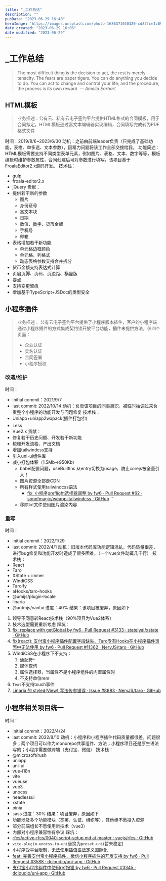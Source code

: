 ```yaml
---
title: "_工作总结"
description: ""
pubDate: "2023-06-29 16:40"
heroImage: "https://images.unsplash.com/photo-1686371030320-cd87fce1c09e?crop=entropy&cs=srgb&fm=jpg&ixid=M3wzNjM5Nzd8MHwxfHJhbmRvbXx8fHx8fHx8fDE2ODgwMjgwMDZ8&ixlib=rb-4.0.3&q=85"
date created: "2023-06-29 16:06"
date modified: "2023-06-29"
---
```


# _工作总结

> The most difficult thing is the decision to act, the rest is merely tenacity. The fears are paper tigers. You can do anything you decide to do. You can act to change and control your life; and the procedure, the process is its own reward.
> — <cite>Amelia Earhart</cite>


## HTML模板

>业务描述：公有云、私有云电子签约平台提供HTML格式的合同模板，用于合同拟定。HTML模板通过富文本编辑器实现编辑，合同填写完成转为PDF格式文件

时间：2019/8/6~2023/6/30
动机：之前由前端leader负责（只完成了基础功能，表格、单多选、文本参数），因精力问题将该工作全部交接给我。
功能简述：HTML模板需要支持不同类型表单元素，例如图片、表格、文本、数字等等，模板编辑时维护参数属性，合同创建后可对参数进行填写。该项目基于FroalaEditor2.x源码开发。
技术栈：
- gulp
- froala-editor2.x
- jQuery
贡献：
- 提供若干新的参数
	- 图片
	- 身份证号
	- 富文本块
	- 日期
	- 数值、数字、货币金额
	- 手机号
	- 邮箱
- 表格增加若干新功能
	- 单元格边框颜色
	- 单元格、列格式
	- 动态表格参数支持合并拆分
- 货币金额支持表达式计算
- 页眉页脚、页码、页边距、横竖版
- 要点
- 支持变更留痕
- 增加基于TypeScript+JSDoc的类型安全


## 小程序插件

> 业务描述：
> 公有云电子签约平台提供了小程序版本插件，客户的小程序端通过小程序插件的方式集成契约锁开放平台功能，插件未提供方法，仅四个页面：
> - 企业认证
> - 实名认证
> - 合同签署
> - 小程序授权

### 改造/维护

时间：
- initial commit：2021/9/7
- last commit: 2022/10/14
动机：负责该项目的同事离职，被临时抽调过来负责整个小程序的功能开发与问题修复
技术栈：
- Uniapp+uniapp2wxpack(插件打包📦)
- Less
- Vue2.x
贡献：
- 修复若干历史问题、开发若干新功能
- 梳理开发流程、产出文档
- 增加tailwindcss支持
- 引入uni-ui组件库
- 减小打包体积（1.5Mb->950Kb）
	- babel配置问题，useBuiltIns 从entry切换为usage，防止corejs被全量引入！
	- 图片资源全部走CDN
	- 所有样式使用tailwindcss语法
		- [fix: 小程序preflight选择器调整 by fw6 · Pull Request #62 · sonofmagic/weapp-tailwindcss · GitHub](https://github.com/sonofmagic/weapp-tailwindcss/pull/62)			```
	- 移除txt文件使用图片渲染内容


### 重写

时间：
- initial commit：2022/1/29
- last commit: 2022/4/1
动机：旧版本代码库功能逻辑混乱，代码质量很差，进行bug修复和功能开发时造成了很多困难。（一个vue文件动辄几千行）
技术栈：
- React
- Taro
- XState + immer
- WindiCSS
- Taroify
- aHooks/taro-hooks
- @umijs/plugin-locale
- linaria
- @antmjs/vantui
进度：40%
结果：该项目被废弃，原因如下
1. 领导不同意转React技术栈（90%项目为Vue2体系）
2. 技术选型需要重新考虑
踩坑：
1. [fix: replace with getGlobal by fw6 · Pull Request #3133 · statelyai/xstate · GitHub](https://github.com/statelyai/xstate/pull/3133)
2. [fix(react): 支付宝小程序插件配置字段缺失、Taro专有Hooks在小程序插件页面中无法使用 by fw6 · Pull Request #11362 · NervJS/taro · GitHub](https://github.com/NervJS/taro/pull/11362)
3. WindiCSS在小程序下不支持：
	1. 通配符`*`
	2. 媒体查询
	3. 属性选择器，当属性不是小程序组件的内置属性时
	4. 不支持单位rem
4. `Text`不支持touch事件
5. [Linaria 的 styled(View) 写法传参错误 · Issue #8883 · NervJS/taro · GitHub](https://github.com/NervJS/taro/issues/8883)


## 小程序相关项目统一

时间：
- initial commit：2022/4/24
- last commit: 2022/8/10
动机：小程序和小程序插件代码质量都很差，问题很多；两个项目可以作为monorepo共享组件、方法；小程序项目还是原生语法写的；小程序需要做跨端（支付宝、微信）
技术栈：
- @microsoft/rush
- uniapp
- uni-ui
- vue-i18n
- vite
- vueuse
- vue3
- unocss
- headlessui
- xstate
- pinia
- sass
进度：30%
结果：项目废弃，原因如下
- 功能涉及多个功能模块（签署、认证、组织等），其他组不愿投入资源
- 部分前端组长不愿使用新技术（vue3）
- 内部对小程序兼容性有争议
踩坑：
- [rfcs/active-rfcs/0040-script-setup.md at master · vuejs/rfcs · GitHub](https://github.com/vuejs/rfcs/blob/master/active-rfcs/0040-script-setup.md#unresolved-questions)
- `vite-plugin-unocss-to-uni`替换为`preset-uni`(暂未稳定)
- 小程序受平台限制，[无法使用插值语法定义国际化](https://uniapp.dcloud.net.cn/tutorial/migration-to-vue3.html#vue-i18n)
- [feat: 完善支付宝小程序插件、微信小程序插件的开发支持 by fw6 · Pull Request #3588 · dcloudio/uni-app · GitHub](https://github.com/dcloudio/uni-app/pull/3588)
- [支付宝小程序组件中使用ref报错 by fw6 · Pull Request #3345 · dcloudio/uni-app · GitHub](https://github.com/dcloudio/uni-app/pull/3345)
